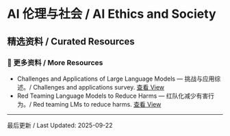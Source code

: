 # AI 伦理与社会 / AI Ethics and Society

## 精选资料 / Curated Resources

### 📄 更多资料 / More Resources

- Challenges and Applications of Large Language Models — 挑战与应用综述。/ Challenges and applications survey. [查看 View](../_library/Challenges%20and%20Applications%20of%20Large%20Language%20Models.pdf)
- Red Teaming Language Models to Reduce Harms — 红队化减少有害行为。/ Red teaming LMs to reduce harms. [查看 View](../_library/Red%20Teaming%20Language%20Models%20to%20Reduce%20Harms%20Methods%2C%20Scaling%20Behaviors%2C%20and%20Lessons%20Learned.pdf)

---

最后更新 / Last Updated: 2025-09-22
